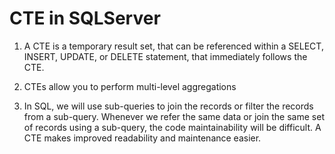 # CTE in SQLServer
1) A CTE is a temporary result set, that can be referenced within a 
  SELECT, INSERT, UPDATE, or DELETE statement, that immediately follows the CTE.

2) CTEs allow you to perform multi-level aggregations

3) In SQL, we will use sub-queries to join the records or filter the records from a sub-query. Whenever we refer the same data or join the same set of records using a sub-query, the code maintainability will be difficult. A CTE makes improved readability and maintenance easier.
